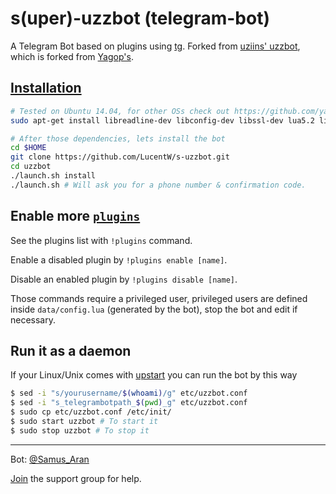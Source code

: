 s(uper)-uzzbot (telegram-bot)
============

A Telegram Bot based on plugins using [tg](https://github.com/vysheng/tg). Forked from [uziins' uzzbot](https://github.com/uziins/uzzbot), which is forked from [Yagop's](https://github.com/yagop/telegram-bot).

[Installation](https://github.com/yagop/telegram-bot/wiki/Installation)
------------
```bash
# Tested on Ubuntu 14.04, for other OSs check out https://github.com/yagop/telegram-bot/wiki/Installation
sudo apt-get install libreadline-dev libconfig-dev libssl-dev lua5.2 liblua5.2-dev libevent-dev make unzip git redis-server g++ libjansson-dev libpython-dev expat libexpat1-dev
```

```bash
# After those dependencies, lets install the bot
cd $HOME
git clone https://github.com/LucentW/s-uzzbot.git
cd uzzbot
./launch.sh install
./launch.sh # Will ask you for a phone number & confirmation code.
```

Enable more [`plugins`](https://github.com/LucentW/s-uzzbot/tree/master/plugins)
-------------
See the plugins list with `!plugins` command.

Enable a disabled plugin by `!plugins enable [name]`.

Disable an enabled plugin by `!plugins disable [name]`.

Those commands require a privileged user, privileged users are defined inside `data/config.lua` (generated by the bot), stop the bot and edit if necessary.


Run it as a daemon
------------
If your Linux/Unix comes with [upstart](http://upstart.ubuntu.com/) you can run the bot by this way
```bash
$ sed -i "s/yourusername/$(whoami)/g" etc/uzzbot.conf
$ sed -i "s_telegrambotpath_$(pwd)_g" etc/uzzbot.conf
$ sudo cp etc/uzzbot.conf /etc/init/
$ sudo start uzzbot # To start it
$ sudo stop uzzbot # To stop it
```


------------
Bot: [@Samus_Aran](https://telegram.me/Samus_Aran)

[Join](https://telegram.me/joinchat/ASAvlj0ebrIkJ6JXmUG-YA) the support group for help.
